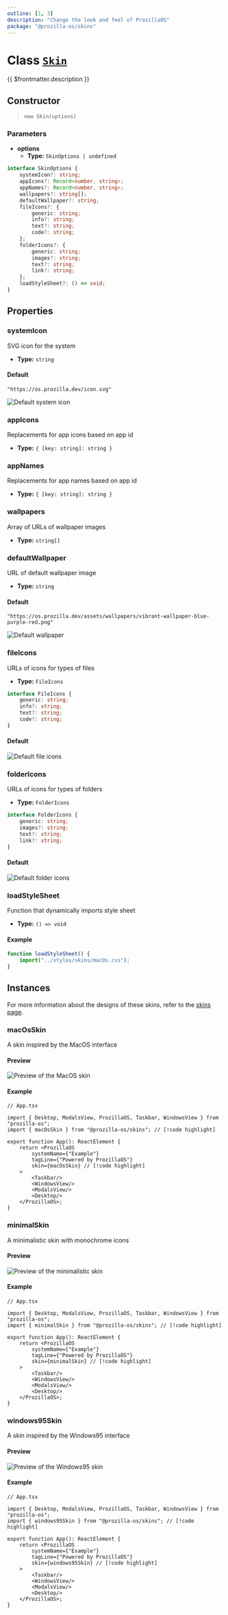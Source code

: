 ```yaml
---
outline: [1, 3]
description: "Change the look and feel of ProzillaOS"
package: "@prozilla-os/skins"
---
```


# Class [`Skin`](https://github.com/prozilla-os/ProzillaOS/blob/main/packages/skins/src/core/skin.ts)

{{ $frontmatter.description }}

## Constructor

> `new Skin(options)`

### Parameters

- **options**
  - **Type:** `SkinOptions | undefined`

```ts
interface SkinOptions {
	systemIcon?: string;
	appIcons?: Record<number, string>;
	appNames?: Record<number, string>;
	wallpapers?: string[];
	defaultWallpaper?: string;
	fileIcons?: {
		generic: string;
		info?: string;
		text?: string;
		code?: string;
	};
	folderIcons?: {
		generic: string;
		images?: string;
		text?: string;
		link?: string;
	};
	loadStyleSheet?: () => void;
}
```

## Properties

### systemIcon

SVG icon for the system

- **Type:** `string`

#### Default

`"https://os.prozilla.dev/icon.svg"`

![Default system icon](https://os.prozilla.dev/icon.svg)

### appIcons

Replacements for app icons based on app id

- **Type:** `{ [key: string]: string }`

### appNames

Replacements for app names based on app id

- **Type:** `{ [key: string]: string }`

### wallpapers

Array of URLs of wallpaper images

- **Type:** `string[]`

### defaultWallpaper

URL of default wallpaper image

- **Type:** `string`

#### Default

`"https://os.prozilla.dev/assets/wallpapers/vibrant-wallpaper-blue-purple-red.png"`

![Default wallpaper](https://os.prozilla.dev/assets/wallpapers/vibrant-wallpaper-blue-purple-red.png)

### fileIcons

URLs of icons for types of files

- **Type:** `FileIcons`

```ts
interface FileIcons {
	generic: string;
	info?: string;
	text?: string;
	code?: string;
}
```

#### Default

![Default file icons](/assets/file-icons.png)

### folderIcons

URLs of icons for types of folders

- **Type:** `FolderIcons`

```ts
interface FolderIcons {
	generic: string;
	images?: string;
	text?: string;
	link?: string;
}
```

#### Default

![Default folder icons](/assets/folder-icons.png)

### loadStyleSheet

Function that dynamically imports style sheet

- **Type:** `() => void`

#### Example

```ts
function loadStyleSheet() {
	import("../styles/skins/macOs.css");
}
```

## Instances

For more information about the designs of these skins, refer to the [skins page](../../../about/skins).

### macOsSkin

A skin inspired by the MacOS interface

#### Preview

![Preview of the MacOS skin](/screenshots/skins/mac.png)

#### Example

```tsx
// App.tsx

import { Desktop, ModalsView, ProzillaOS, Taskbar, WindowsView } from "prozilla-os";
import { macOsSkin } from "@prozilla-os/skins"; // [!code highlight]

export function App(): ReactElement {
	return <ProzillaOS
		systemName={"Example"}
		tagLine={"Powered by ProzillaOS"}
		skin={macOsSkin} // [!code highlight]
	>
		<Taskbar/>
		<WindowsView/>
		<ModalsView/>
		<Desktop/>
	</ProzillaOS>;
}
```

### minimalSkin

A minimalistic skin with monochrome icons

#### Preview

![Preview of the minimalistic skin](/screenshots/skins/minimal.png)

#### Example

```tsx
// App.tsx

import { Desktop, ModalsView, ProzillaOS, Taskbar, WindowsView } from "prozilla-os";
import { minimalSkin } from "@prozilla-os/skins"; // [!code highlight]

export function App(): ReactElement {
	return <ProzillaOS
		systemName={"Example"}
		tagLine={"Powered by ProzillaOS"}
		skin={minimalSkin} // [!code highlight]
	>
		<Taskbar/>
		<WindowsView/>
		<ModalsView/>
		<Desktop/>
	</ProzillaOS>;
}
```

### windows95Skin

A skin inspired by the Windows95 interface

#### Preview

![Preview of the Windows95 skin](/screenshots/skins/windows95.png)

#### Example

```tsx
// App.tsx

import { Desktop, ModalsView, ProzillaOS, Taskbar, WindowsView } from "prozilla-os";
import { windows95Skin } from "@prozilla-os/skins"; // [!code highlight]

export function App(): ReactElement {
	return <ProzillaOS
		systemName={"Example"}
		tagLine={"Powered by ProzillaOS"}
		skin={windows95Skin} // [!code highlight]
	>
		<Taskbar/>
		<WindowsView/>
		<ModalsView/>
		<Desktop/>
	</ProzillaOS>;
}
```
